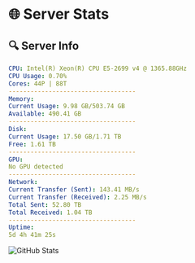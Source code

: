 # 🌐 Server Stats
## 🔍 Server Info
```yaml
CPU: Intel(R) Xeon(R) CPU E5-2699 v4 @ 1365.88GHz
CPU Usage: 0.70%
Cores: 44P | 88T
-----------------------------------
Memory:
Current Usage: 9.98 GB/503.74 GB
Available: 490.41 GB
-----------------------------------
Disk:
Current Usage: 17.50 GB/1.71 TB
Free: 1.61 TB
-----------------------------------
GPU:
No GPU detected
-----------------------------------
Network:
Current Transfer (Sent): 143.41 MB/s
Current Transfer (Received): 2.25 MB/s
Total Sent: 52.80 TB
Total Received: 1.04 TB
-----------------------------------
Uptime:
5d 4h 41m 25s
```
![GitHub Stats](https://img.shields.io/badge/Updated-2025-02-13_03:24:43-blue)